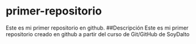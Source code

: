 # primer-repositorio
Este es mi primer repositorio en github.
##Descripción
Este es mi primer repositorio creado en github a partir del curso de Git/GitHub de SoyDalto
